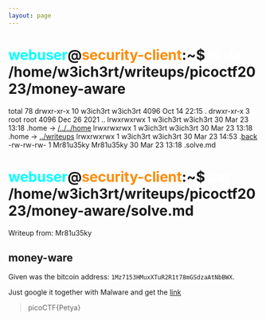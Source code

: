 ```yaml
---
layout: page
---
```


# <span style="color: cyan;">webuser</span>@<span style="color: darkorange;">security-client</span>:~$ <span style="color: white;">ls -la</span>  /home/w3ich3rt/writeups/picoctf2023/money-aware
total 78
drwxr-xr-x 10 w3ich3rt w3ich3rt  4096 Oct 14 22:15 .
drwxr-xr-x  3 root     root      4096 Dec 26  2021 ..
lrwxrwxrwx  1 w3ich3rt w3ich3rt    30 Mar 23 13:18 .home -> [/../../home](/)
lrwxrwxrwx  1 w3ich3rt w3ich3rt    30 Mar 23 13:18 .home -> [../writeups](/writeups.md)
lrwxrwxrwx  1 w3ich3rt w3ich3rt    30 Mar 23 14:53 .[back](/writeups/picoctf2023/picoctf_readme)
-rw-rw-rw-  1 Mr81u35ky Mr81u35ky  30 Mar 23 13:18 .solve.md

# <span style="color: cyan;">webuser</span>@<span style="color: darkorange;">security-client</span>:~$ <span style="color: white;">cat</span>  /home/w3ich3rt/writeups/picoctf2023/money-aware/solve.md

Writeup from: Mr81u35ky

## money-ware

Given was the bitcoin address:
`1Mz7153HMuxXTuR2R1t78mGSdzaAtNbBWX`.

Just google it together with Malware and get the [link](https://www.cnbc.com/2017/06/28/ransomware-cyberattack-petya-bitcoin-payment.html)

> picoCTF{Petya}
